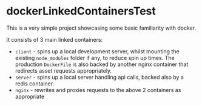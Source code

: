 # dockerLinkedContainersTest

This is a very simple project showcasing some basic familiarity with docker.

It consists of 3 main linked containers:
- `client` - spins up a local development server, whilst mounting the existing `node_modules` folder if any, to reduce spin up times. The production `DockerFile` is also backed by another nginx container that redirects asset requests appropriately.
- `server` - spins up a local server handling api calls, backed also by a redis container.
- `nginx` - rewrites and proxies requests to the above 2 containers as appropriate
